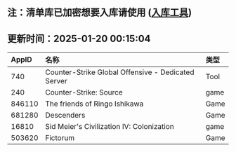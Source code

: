 ## 注：清单库已加密想要入库请使用 ([入库工具](https://github.com/BlankTMing/ManifestAutoUpdate/releases))

## 更新时间：2025-01-20 00:15:04
| AppID | 名称 | 类型  |
| :-------------------- | :----------------------------- | :----------- |
| 740 | Counter-Strike Global Offensive - Dedicated Server| Tool |
| 240 | Counter-Strike: Source| game |
| 846110 | The friends of Ringo Ishikawa| Game |
| 681280 | Descenders| Game |
| 16810 | Sid Meier's Civilization IV: Colonization| game |
| 503620 | Fictorum| Game |
